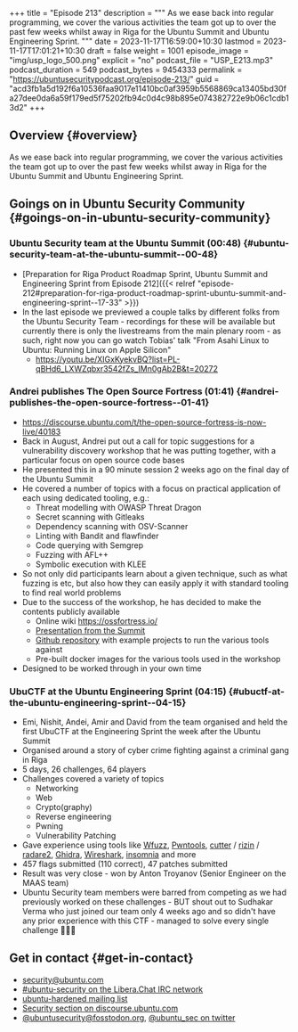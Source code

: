 +++
title = "Episode 213"
description = """
  As we ease back into regular programming, we cover the various activities the
  team got up to over the past few weeks whilst away in Riga for the Ubuntu Summit
  and Ubuntu Engineering Sprint.
  """
date = 2023-11-17T16:59:00+10:30
lastmod = 2023-11-17T17:01:21+10:30
draft = false
weight = 1001
episode_image = "img/usp_logo_500.png"
explicit = "no"
podcast_file = "USP_E213.mp3"
podcast_duration = 549
podcast_bytes = 9454333
permalink = "https://ubuntusecuritypodcast.org/episode-213/"
guid = "acd3fb1a5d192f6a10536faa9017e11410bc0af3959b5568869ca13405bd30fa27dee0da6a59f179ed5f75202fb94c0d4c98b895e074382722e9b06c1cdb13d2"
+++

## Overview {#overview}

As we ease back into regular programming, we cover the various activities the
team got up to over the past few weeks whilst away in Riga for the Ubuntu Summit
and Ubuntu Engineering Sprint.


## Goings on in Ubuntu Security Community {#goings-on-in-ubuntu-security-community}


### Ubuntu Security team at the Ubuntu Summit (00:48) {#ubuntu-security-team-at-the-ubuntu-summit--00-48}

-   [Preparation for Riga Product Roadmap Sprint, Ubuntu Summit and Engineering Sprint from Episode 212]({{< relref "episode-212#preparation-for-riga-product-roadmap-sprint-ubuntu-summit-and-engineering-sprint--17-33" >}})
-   In the last episode we previewed a couple talks by different folks from the
    Ubuntu Security Team - recordings for these will be available but currently
    there is only the livestreams from the main plenary room - as such, right now
    you can go watch Tobias' talk "From Asahi Linux to Ubuntu: Running Linux on
    Apple Silicon"
    -   <https://youtu.be/XIGxKyekvBQ?list=PL-qBHd6_LXWZqbxr3542fZs_IMn0gAb2B&t=20272>


### Andrei publishes The Open Source Fortress (01:41) {#andrei-publishes-the-open-source-fortress--01-41}

-   <https://discourse.ubuntu.com/t/the-open-source-fortress-is-now-live/40183>
-   Back in August, Andrei put out a call for topic suggestions for a
    vulnerability discovery workshop that he was putting together, with a
    particular focus on open source code bases
-   He presented this in a 90 minute session 2 weeks ago on the final day of the
    Ubuntu Summit
-   He covered a number of topics with a focus on practical application of each
    using dedicated tooling, e.g.:
    -   Threat modelling with OWASP Threat Dragon
    -   Secret scanning with Gitleaks
    -   Dependency scanning with OSV-Scanner
    -   Linting with Bandit and flawfinder
    -   Code querying with Semgrep
    -   Fuzzing with AFL++
    -   Symbolic execution with KLEE
-   So not only did participants learn about a given technique, such as what
    fuzzing is etc, but also how they can easily apply it with standard tooling to
    find real world problems
-   Due to the success of the workshop, he has decided to make the contents
    publicly available
    -   Online wiki <https://ossfortress.io/>
    -   [Presentation from the Summit](https://github.com/iosifache/oss_fortress/blob/main/presentation/ubuntu-summit-23/export.pdf)
    -   [Github repository](https://github.com/iosifache/oss_fortress) with example projects to run the various tools against
    -   Pre-built docker images for the various tools used in the workshop
-   Designed to be worked through in your own time


### UbuCTF at the Ubuntu Engineering Sprint (04:15) {#ubuctf-at-the-ubuntu-engineering-sprint--04-15}

-   Emi, Nishit, Andei, Amir and David from the team organised and held the first
    UbuCTF at the Engineering Sprint the week after the Ubuntu Summit
-   Organised around a story of cyber crime fighting against a criminal gang in Riga
-   5 days, 26 challenges, 64 players
-   Challenges covered a variety of topics
    -   Networking
    -   Web
    -   Crypto(graphy)
    -   Reverse engineering
    -   Pwning
    -   Vulnerability Patching
-   Gave experience using tools like [Wfuzz](https://github.com/xmendez/wfuzz), [Pwntools](https://github.com/Gallopsled/pwntools), [cutter](https://cutter.re/) / [rizin](https://rizin.re/) / [radare2](https://snapcraft.io/radare2),
    [Ghidra](https://snapcraft.io/ghidra), [Wireshark](https://www.wireshark.org/), [insomnia](https://snapcraft.io/insomnia) and more
-   457 flags submitted (110 correct), 47 patches submitted
-   Result was very close - won by Anton Troyanov (Senior Engineer on the MAAS team)
-   Ubuntu Security team members were barred from competing as we had previously
    worked on these challenges - BUT shout out to Sudhakar Verma who just joined
    our team only 4 weeks ago and so didn't have any prior experience with this
    CTF - managed to solve every single challenge 💪💪💪


## Get in contact {#get-in-contact}

-   [security@ubuntu.com](mailto:security@ubuntu.com)
-   [#ubuntu-security on the Libera.Chat IRC network](https://libera.chat)
-   [ubuntu-hardened mailing list](https://lists.ubuntu.com/mailman/listinfo/ubuntu-hardened)
-   [Security section on discourse.ubuntu.com](https://discourse.ubuntu.com/c/security)
-   [@ubuntusecurity@fosstodon.org](https://fosstodon.org/@ubuntusecurity), [@ubuntu_sec on twitter](https://twitter.com/ubuntu_sec)
